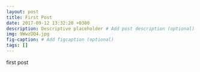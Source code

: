 ```yaml
---
layout: post
title: First Post
date: 2017-09-12 13:32:20 +0300
description: Descriptive placeholder # Add post description (optional)
img: 9WwzDQ4.jpg
fig-caption: # Add figcaption (optional)
tags: []
---
```

first post